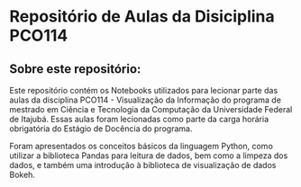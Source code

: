 # Repositório de Aulas da Disiciplina PCO114


## Sobre este repositório:

Este repositório contém os Notebooks utilizados para lecionar parte das aulas da disciplina PCO114 - Visualização da Informação do programa de mestrado em Ciência e Tecnologia da Computação da Universidade Federal de Itajubá. Essas aulas foram lecionadas como parte da carga horária obrigatória do Estágio de Docência do programa.

Foram apresentados os conceitos básicos da linguagem Python, como utilizar a biblioteca Pandas para leitura de dados, bem como a limpeza dos dados, e também uma introdução à biblioteca de visualização de dados Bokeh.
